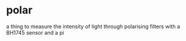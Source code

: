 # polar
a thing to measure the intensity of light through polarising filters with a BH1745 sensor and a pi
